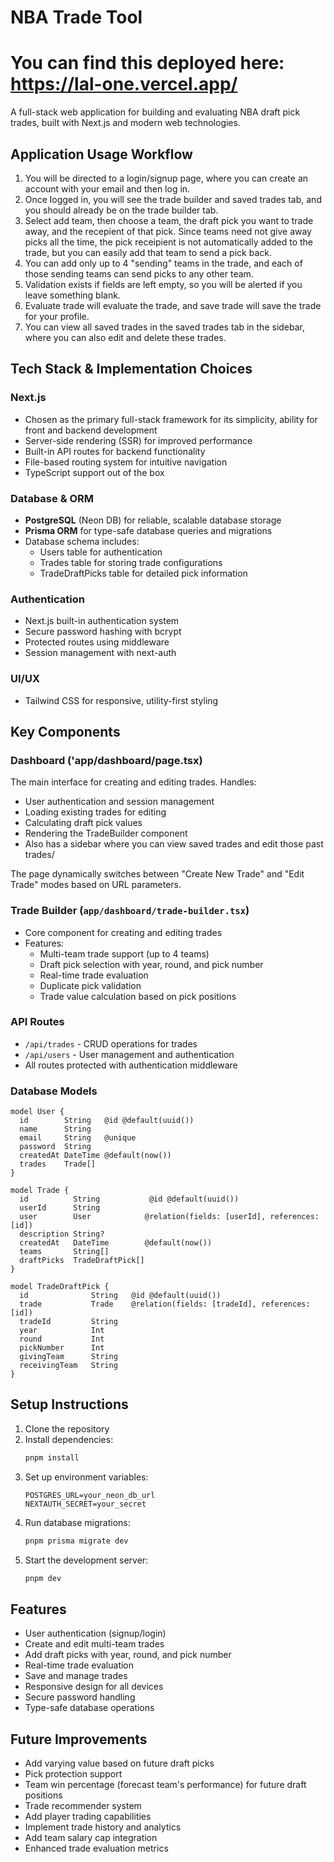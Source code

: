 # NBA Trade Tool
# You can find this deployed here: https://lal-one.vercel.app/
A full-stack web application for building and evaluating NBA draft pick trades, built with Next.js and modern web technologies.

## Application Usage Workflow
1. You will be directed to a login/signup page, where you can create an account with your email and then log in.
2. Once logged in, you will see the trade builder and saved trades tab, and you should already be on the trade builder tab.
3. Select add team, then choose a team, the draft pick you want to trade away, and the recepient of that pick. Since teams need not give away picks all the time, the pick receipient is not automatically added to the trade, but you can easily add that team to send a pick back. 
4. You can add only up to 4 "sending" teams in the trade, and each of those sending teams can send picks to any other team.
5. Validation exists if fields are left empty, so you will be alerted if you leave something blank.
6. Evaluate trade will evaluate the trade, and save trade will save the trade for your profile. 
7. You can view all saved trades in the saved trades tab in the sidebar, where you can also edit and delete these trades.


## Tech Stack & Implementation Choices

### Next.js
- Chosen as the primary full-stack framework for its simplicity, ability for front and backend development
- Server-side rendering (SSR) for improved performance
- Built-in API routes for backend functionality
- File-based routing system for intuitive navigation
- TypeScript support out of the box

### Database & ORM
- **PostgreSQL** (Neon DB) for reliable, scalable database storage
- **Prisma ORM** for type-safe database queries and migrations
- Database schema includes:
  - Users table for authentication
  - Trades table for storing trade configurations
  - TradeDraftPicks table for detailed pick information

### Authentication
- Next.js built-in authentication system
- Secure password hashing with bcrypt
- Protected routes using middleware
- Session management with next-auth

### UI/UX
- Tailwind CSS for responsive, utility-first styling

## Key Components

### Dashboard ('app/dashboard/page.tsx)
The main interface for creating and editing trades. Handles:
- User authentication and session management
- Loading existing trades for editing
- Calculating draft pick values
- Rendering the TradeBuilder component
- Also has a sidebar where you can view saved trades and edit those past trades/

The page dynamically switches between "Create New Trade" and "Edit Trade" modes based on URL parameters.

### Trade Builder (`app/dashboard/trade-builder.tsx`)
- Core component for creating and editing trades
- Features:
  - Multi-team trade support (up to 4 teams)
  - Draft pick selection with year, round, and pick number
  - Real-time trade evaluation
  - Duplicate pick validation
  - Trade value calculation based on pick positions

### API Routes
- `/api/trades` - CRUD operations for trades
- `/api/users` - User management and authentication
- All routes protected with authentication middleware

### Database Models
```prisma
model User {
  id        String   @id @default(uuid())
  name      String
  email     String   @unique
  password  String
  createdAt DateTime @default(now())
  trades    Trade[]
}

model Trade {
  id          String           @id @default(uuid())
  userId      String
  user        User            @relation(fields: [userId], references: [id])
  description String?
  createdAt   DateTime        @default(now())
  teams       String[]        
  draftPicks  TradeDraftPick[]
}

model TradeDraftPick {
  id              String   @id @default(uuid())
  trade           Trade    @relation(fields: [tradeId], references: [id])
  tradeId         String
  year            Int
  round           Int
  pickNumber      Int
  givingTeam      String   
  receivingTeam   String   
}
```

## Setup Instructions

1. Clone the repository
2. Install dependencies:
   ```bash
   pnpm install
   ```
3. Set up environment variables:
   ```env
   POSTGRES_URL=your_neon_db_url
   NEXTAUTH_SECRET=your_secret
   ```
4. Run database migrations:
   ```bash
   pnpm prisma migrate dev
   ```
5. Start the development server:
   ```bash
   pnpm dev
   ```

## Features

- User authentication (signup/login)
- Create and edit multi-team trades
- Add draft picks with year, round, and pick number
- Real-time trade evaluation
- Save and manage trades
- Responsive design for all devices
- Secure password handling
- Type-safe database operations

## Future Improvements

- Add varying value based on future draft picks
- Pick protection support
- Team win percentage (forecast team's performance) for future draft positions
- Trade recommender system
- Add player trading capabilities
- Implement trade history and analytics
- Add team salary cap integration
- Enhanced trade evaluation metrics

